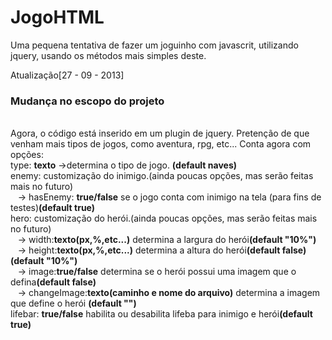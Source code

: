 JogoHTML
========

Uma pequena tentativa de fazer um joguinho com javascrit, utilizando jquery, usando os métodos mais simples deste.


Atualização[27 - 09 - 2013]

<h3>Mudança no escopo do projeto</h3>
<br />
Agora, o código está inserido em um plugin de jquery.
Pretenção de que venham mais tipos de jogos, como aventura, rpg, etc...
Conta agora com opções:
<br />
type: <strong>texto</strong> ->determina o tipo de jogo. <strong>(default naves)</strong>
<br />
enemy: customização do inimigo.(ainda poucas opções, mas serão feitas mais no futuro)<br />
&nbsp;&nbsp;&nbsp;-> hasEnemy: <strong>true/false</strong> se o jogo conta com inimigo na tela (para fins de testes)<strong>(default true)</strong><br />
hero: customização do herói.(ainda poucas opções, mas serão feitas mais no futuro)<br />
&nbsp;&nbsp;&nbsp;-> width:<strong>texto(px,%,etc...)</strong> determina a largura do herói<strong>(default "10%")</strong><br />
&nbsp;&nbsp;&nbsp;-> height:<strong>texto(px,%,etc...)</strong>  determina a altura do herói<strong>(default false)</strong><strong>(default "10%")</strong><br />
&nbsp;&nbsp;&nbsp;-> image:<strong>true/false</strong> determina se o herói possui uma imagem que o defina<strong>(default false)</strong><br />
&nbsp;&nbsp;&nbsp;-> changeImage:<strong>texto(caminho e nome do arquivo)</strong> determina a imagem que define o herói <strong>(default "")</strong>
<br />
lifebar: <strong>true/false</strong> habilita ou desabilita lifeba para inimigo e herói<strong>(default true)</strong>
